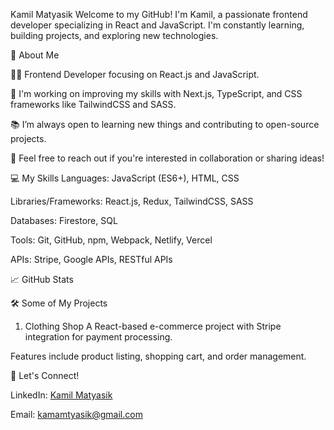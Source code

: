 Kamil Matyasik
Welcome to my GitHub! I'm Kamil, a passionate frontend developer specializing in React and JavaScript. I'm constantly learning, building projects, and exploring new technologies.

🚀 About Me



👨‍💻 Frontend Developer focusing on React.js and JavaScript.

🔧 I'm working on improving my skills with Next.js, TypeScript, and CSS frameworks like TailwindCSS and SASS.

📚 I’m always open to learning new things and contributing to open-source projects.

💬 Feel free to reach out if you're interested in collaboration or sharing ideas!

💻 My Skills
Languages: JavaScript (ES6+), HTML, CSS

Libraries/Frameworks: React.js, Redux, TailwindCSS, SASS

Databases: Firestore, SQL

Tools: Git, GitHub, npm, Webpack, Netlify, Vercel

APIs: Stripe, Google APIs, RESTful APIs

📈 GitHub Stats

🛠️ Some of My Projects
1. Clothing Shop
A React-based e-commerce project with Stripe integration for payment processing.

Features include product listing, shopping cart, and order management.

📣 Let's Connect!

LinkedIn: [Kamil Matyasik](https://www.linkedin.com/in/kamil-matyasik-924786159/)

Email: kamamtyasik@gmail.com

